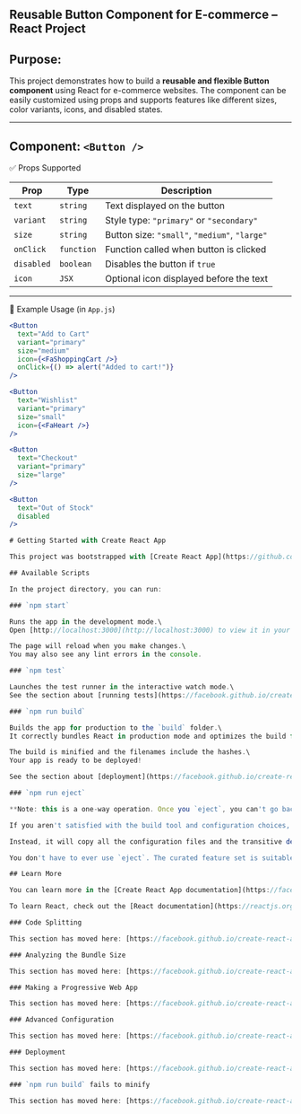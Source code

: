 Reusable Button Component for E-commerce – React Project
--------------------------------------------------           
Purpose:
-------
This project demonstrates how to build a **reusable and flexible Button component** using React for e-commerce websites. The component can be easily customized using props and supports features like different sizes, color variants, icons, and disabled states.

---

 Component: `<Button />`
--------------------
✅ Props Supported

| Prop      | Type      | Description                                  |
|-----------|-----------|----------------------------------------------|
| `text`    | `string`  | Text displayed on the button                 |
| `variant` | `string`  | Style type: `"primary"` or `"secondary"`     |
| `size`    | `string`  | Button size: `"small"`, `"medium"`, `"large"`|
| `onClick` | `function`| Function called when button is clicked       |
| `disabled`| `boolean` | Disables the button if `true`                |
| `icon`    | `JSX`     | Optional icon displayed before the text      |

---

🧪 Example Usage (in `App.js`)

```jsx
<Button
  text="Add to Cart"
  variant="primary"
  size="medium"
  icon={<FaShoppingCart />}
  onClick={() => alert("Added to cart!")}
/>

<Button
  text="Wishlist"
  variant="primary"
  size="small"
  icon={<FaHeart />}
/>

<Button
  text="Checkout"
  variant="primary"
  size="large"
/>

<Button
  text="Out of Stock"
  disabled
/>

# Getting Started with Create React App

This project was bootstrapped with [Create React App](https://github.com/facebook/create-react-app).

## Available Scripts

In the project directory, you can run:

### `npm start`

Runs the app in the development mode.\
Open [http://localhost:3000](http://localhost:3000) to view it in your browser.

The page will reload when you make changes.\
You may also see any lint errors in the console.

### `npm test`

Launches the test runner in the interactive watch mode.\
See the section about [running tests](https://facebook.github.io/create-react-app/docs/running-tests) for more information.

### `npm run build`

Builds the app for production to the `build` folder.\
It correctly bundles React in production mode and optimizes the build for the best performance.

The build is minified and the filenames include the hashes.\
Your app is ready to be deployed!

See the section about [deployment](https://facebook.github.io/create-react-app/docs/deployment) for more information.

### `npm run eject`

**Note: this is a one-way operation. Once you `eject`, you can't go back!**

If you aren't satisfied with the build tool and configuration choices, you can `eject` at any time. This command will remove the single build dependency from your project.

Instead, it will copy all the configuration files and the transitive dependencies (webpack, Babel, ESLint, etc) right into your project so you have full control over them. All of the commands except `eject` will still work, but they will point to the copied scripts so you can tweak them. At this point you're on your own.

You don't have to ever use `eject`. The curated feature set is suitable for small and middle deployments, and you shouldn't feel obligated to use this feature. However we understand that this tool wouldn't be useful if you couldn't customize it when you are ready for it.

## Learn More

You can learn more in the [Create React App documentation](https://facebook.github.io/create-react-app/docs/getting-started).

To learn React, check out the [React documentation](https://reactjs.org/).

### Code Splitting

This section has moved here: [https://facebook.github.io/create-react-app/docs/code-splitting](https://facebook.github.io/create-react-app/docs/code-splitting)

### Analyzing the Bundle Size

This section has moved here: [https://facebook.github.io/create-react-app/docs/analyzing-the-bundle-size](https://facebook.github.io/create-react-app/docs/analyzing-the-bundle-size)

### Making a Progressive Web App

This section has moved here: [https://facebook.github.io/create-react-app/docs/making-a-progressive-web-app](https://facebook.github.io/create-react-app/docs/making-a-progressive-web-app)

### Advanced Configuration

This section has moved here: [https://facebook.github.io/create-react-app/docs/advanced-configuration](https://facebook.github.io/create-react-app/docs/advanced-configuration)

### Deployment

This section has moved here: [https://facebook.github.io/create-react-app/docs/deployment](https://facebook.github.io/create-react-app/docs/deployment)

### `npm run build` fails to minify

This section has moved here: [https://facebook.github.io/create-react-app/docs/troubleshooting#npm-run-build-fails-to-minify](https://facebook.github.io/create-react-app/docs/troubleshooting#npm-run-build-fails-to-minify)

